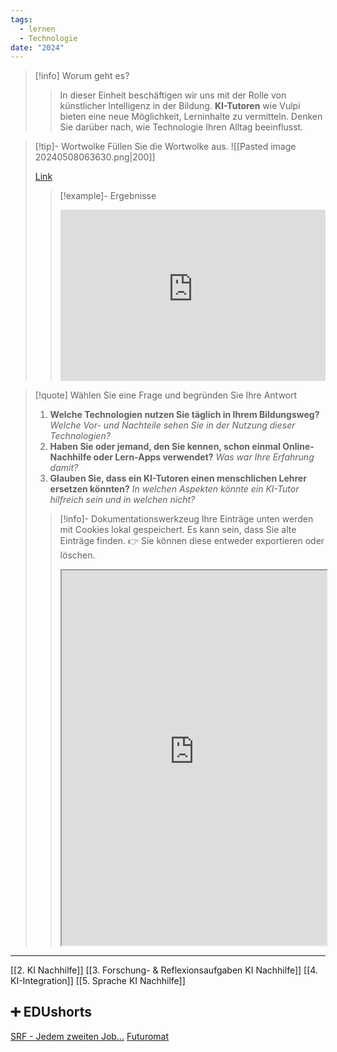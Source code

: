 ```yaml
---
tags:
  - lernen
  - Technologie
date: "2024"
---
```

>[!info] Worum geht es? 
>> In dieser Einheit beschäftigen wir uns mit der Rolle von künstlicher Intelligenz in der Bildung. **KI-Tutoren** wie Vulpi bieten eine neue Möglichkeit, Lerninhalte zu vermitteln. Denken Sie darüber nach, wie Technologie Ihren Alltag beeinflusst.

>[!tip]- Wortwolke
>Füllen Sie die Wortwolke aus.
>![[Pasted image 20240508063630.png|200]]
>
>[Link](https://www.menti.com/alsrwdecgdc3)
>>[!example]- Ergebnisse
>><div style='position: relative; padding-bottom: 56.25%; padding-top: 35px; height: 0; overflow: hidden;'><iframe sandbox='allow-scripts allow-same-origin allow-presentation' allowfullscreen='true' allowtransparency='true' frameborder='0' height='315' src='https://www.mentimeter.com/app/presentation/alv4xynedt8y4da9w8mwr2mv2541dksc/embed' style='position: absolute; top: 0; left: 0; width: 100%; height: 100%;' width='420'></iframe></div>


>[!quote] Wählen Sie eine Frage und begründen Sie Ihre Antwort
>1. **Welche Technologien nutzen Sie täglich in Ihrem Bildungsweg?** _Welche Vor- und Nachteile sehen Sie in der Nutzung dieser Technologien?_
>2. **Haben Sie oder jemand, den Sie kennen, schon einmal Online-Nachhilfe oder Lern-Apps verwendet?** _Was war Ihre Erfahrung damit?_
>3. **Glauben Sie, dass ein KI-Tutoren einen menschlichen Lehrer ersetzen könnten?** _In welchen Aspekten könnte ein KI-Tutor hilfreich sein und in welchen nicht?_
>   
>>[!info]- Dokumentationswerkzeug 
>Ihre Einträge unten werden mit Cookies lokal gespeichert. Es kann sein, dass Sie alte Einträge finden. 
>>👉 Sie können diese entweder exportieren oder löschen.
>><iframe width="100%" height="600" src="https://app.Lumi.education/run/rdWSOq" allowfullscreen allow="geolocation *; autoplay; encrypted-media"></iframe>


---

[[2. KI Nachhilfe]]
[[3. Forschung- & Reflexionsaufgaben KI Nachhilfe]]
[[4. KI-Integration]]
[[5. Sprache KI Nachhilfe]]

## ➕ EDUshorts
[SRF - Jedem zweiten Job...](https://www.srf.ch/news/wirtschaft/in-jedem-zweiten-job-wird-der-mensch-ueberfluessig)
[Futuromat](https://job-futuromat.iab.de/)
